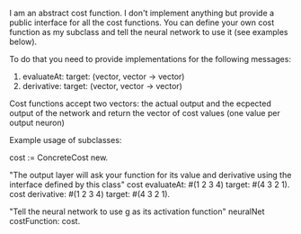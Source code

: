I am an abstract cost function. I don't implement anything but provide a public interface for all the cost functions. You can define your own cost function as my subclass  and tell the  neural network to use it (see examples below).

To do that you need to provide implementations for the following messages:
1. evaluateAt: target: (vector, vector -> vector)
2. derivative: target: (vector, vector -> vector)

Cost functions accept two vectors: the actual output and the ecpected output of the network and return the vector of cost values (one value per output neuron)

Example usage of subclasses:

cost := ConcreteCost new.

"The output layer will ask your function for its value and derivative using the interface defined by this class"
cost evaluateAt: #(1 2 3 4) target: #(4 3 2 1).
cost derivative: #(1 2 3 4) target: #(4 3 2 1).

"Tell the neural network to use g as its activation function"
neuralNet costFunction: cost.